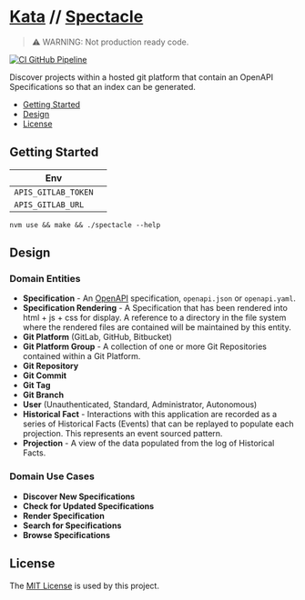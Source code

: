 # [Kata](https://github.com/dbtedman/kata) // [Spectacle](https://github.com/dbtedman/kata-spectacle)

> ⚠️ WARNING: Not production ready code.

[![CI GitHub Pipeline](https://img.shields.io/github/workflow/status/dbtedman/kata-spectacle/ci?style=for-the-badge&logo=github&label=ci)](https://github.com/dbtedman/kata-spectacle/actions/workflows/ci.yml)

Discover projects within a hosted git platform that contain an OpenAPI Specifications so that an index can be generated.

-   [Getting Started](#getting-started)
-   [Design](#design)
-   [License](#license)

## Getting Started

| Env                 |     |
| ------------------- | --- |
| `APIS_GITLAB_TOKEN` |     |
| `APIS_GITLAB_URL`   |     |

```shell
nvm use && make && ./spectacle --help
```

## Design

### Domain Entities

-   **Specification** - An [OpenAPI](https://www.openapis.org) specification, `openapi.json` or `openapi.yaml`.
-   **Specification Rendering** - A Specification that has been rendered into html + js + css for display. A reference to
    a directory in the file system where the rendered files are contained will be maintained by this entity.
-   **Git Platform** (GitLab, GitHub, Bitbucket)
-   **Git Platform Group** - A collection of one or more Git Repositories contained within a Git Platform.
-   **Git Repository**
-   **Git Commit**
-   **Git Tag**
-   **Git Branch**
-   **User** (Unauthenticated, Standard, Administrator, Autonomous)
-   **Historical Fact** - Interactions with this application are recorded as a series of Historical Facts (Events) that
    can be replayed to populate each projection. This represents an event sourced pattern.
-   **Projection** - A view of the data populated from the log of Historical Facts.

### Domain Use Cases

-   **Discover New Specifications**
-   **Check for Updated Specifications**
-   **Render Specification**
-   **Search for Specifications**
-   **Browse Specifications**

## License

The [MIT License](./LICENSE.md) is used by this project.
